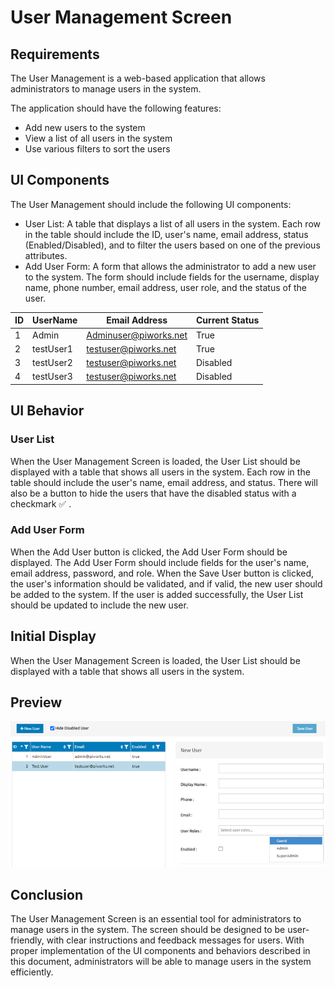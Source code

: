 # User Management Screen
## Requirements
The User Management is a web-based application that allows administrators to manage users in the system. 

The application should have the following features:

- Add new users to the system
- View a list of all users in the system
- Use various filters to sort the users

## UI Components
The User Management should include the following UI components:

- User List: A table that displays a list of all users in the system. Each row in the table should include the ID, user's name, email address, status (Enabled/Disabled), and to filter the users based on one of the previous attributes.
- Add User Form: A form that allows the administrator to add a new user to the system. The form should include fields for the username, display name, phone number, email address, user role, and the status of the user.

| ID  | UserName   | Email Address          | Current Status|
|-----|----------- |-----------------------|---------------|
| 1   | Admin      | Adminuser@piworks.net | True          |
| 2   | testUser1  |  testuser@piworks.net | True          |
| 3   | testUser2  |  testuser@piworks.net | Disabled      |
| 4   | testUser3  |  testuser@piworks.net | Disabled      |

## UI Behavior

### User List
When the User Management Screen is loaded, the User List should be displayed with a table that shows all users in the system.
Each row in the table should include the user's name, email address, and status. There will also be a button to hide the users that have the disabled status with a checkmark ✅ .

### Add User Form
When the Add User button is clicked, the Add User Form should be displayed.
The Add User Form should include fields for the user's name, email address, password, and role.
When the Save User button is clicked, the user's information should be validated, and if valid, the new user should be added to the system.
If the user is added successfully, the User List should be updated to include the new user.


## Initial Display
When the User Management Screen is loaded, the User List should be displayed with a table that shows all users in the system.

## Preview
![](preview.png)

## Conclusion
The User Management Screen is an essential tool for administrators to manage users in the system. The screen should be designed to be user-friendly, with clear instructions and feedback messages for users. With proper implementation of the UI components and behaviors described in this document, administrators will be able to manage users in the system efficiently.